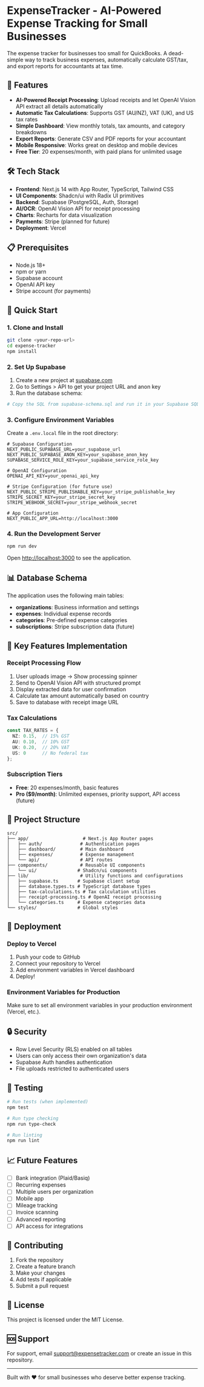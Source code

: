 # ExpenseTracker - AI-Powered Expense Tracking for Small Businesses

The expense tracker for businesses too small for QuickBooks. A dead-simple way to track business expenses, automatically calculate GST/tax, and export reports for accountants at tax time.

## 🚀 Features

- **AI-Powered Receipt Processing**: Upload receipts and let OpenAI Vision API extract all details automatically
- **Automatic Tax Calculations**: Supports GST (AU/NZ), VAT (UK), and US tax rates
- **Simple Dashboard**: View monthly totals, tax amounts, and category breakdowns
- **Export Reports**: Generate CSV and PDF reports for your accountant
- **Mobile Responsive**: Works great on desktop and mobile devices
- **Free Tier**: 20 expenses/month, with paid plans for unlimited usage

## 🛠 Tech Stack

- **Frontend**: Next.js 14 with App Router, TypeScript, Tailwind CSS
- **UI Components**: Shadcn/ui with Radix UI primitives
- **Backend**: Supabase (PostgreSQL, Auth, Storage)
- **AI/OCR**: OpenAI Vision API for receipt processing
- **Charts**: Recharts for data visualization
- **Payments**: Stripe (planned for future)
- **Deployment**: Vercel

## 📋 Prerequisites

- Node.js 18+ 
- npm or yarn
- Supabase account
- OpenAI API key
- Stripe account (for payments)

## 🚀 Quick Start

### 1. Clone and Install

```bash
git clone <your-repo-url>
cd expense-tracker
npm install
```

### 2. Set Up Supabase

1. Create a new project at [supabase.com](https://supabase.com)
2. Go to Settings > API to get your project URL and anon key
3. Run the database schema:

```bash
# Copy the SQL from supabase-schema.sql and run it in your Supabase SQL editor
```

### 3. Configure Environment Variables

Create a `.env.local` file in the root directory:

```env
# Supabase Configuration
NEXT_PUBLIC_SUPABASE_URL=your_supabase_url
NEXT_PUBLIC_SUPABASE_ANON_KEY=your_supabase_anon_key
SUPABASE_SERVICE_ROLE_KEY=your_supabase_service_role_key

# OpenAI Configuration
OPENAI_API_KEY=your_openai_api_key

# Stripe Configuration (for future use)
NEXT_PUBLIC_STRIPE_PUBLISHABLE_KEY=your_stripe_publishable_key
STRIPE_SECRET_KEY=your_stripe_secret_key
STRIPE_WEBHOOK_SECRET=your_stripe_webhook_secret

# App Configuration
NEXT_PUBLIC_APP_URL=http://localhost:3000
```

### 4. Run the Development Server

```bash
npm run dev
```

Open [http://localhost:3000](http://localhost:3000) to see the application.

## 📊 Database Schema

The application uses the following main tables:

- **organizations**: Business information and settings
- **expenses**: Individual expense records
- **categories**: Pre-defined expense categories
- **subscriptions**: Stripe subscription data (future)

## 🔧 Key Features Implementation

### Receipt Processing Flow

1. User uploads image → Show processing spinner
2. Send to OpenAI Vision API with structured prompt
3. Display extracted data for user confirmation
4. Calculate tax amount automatically based on country
5. Save to database with receipt image URL

### Tax Calculations

```typescript
const TAX_RATES = {
  NZ: 0.15,  // 15% GST
  AU: 0.10,  // 10% GST
  UK: 0.20,  // 20% VAT
  US: 0      // No federal tax
};
```

### Subscription Tiers

- **Free**: 20 expenses/month, basic features
- **Pro ($9/month)**: Unlimited expenses, priority support, API access (future)

## 🎯 Project Structure

```
src/
├── app/                    # Next.js App Router pages
│   ├── auth/              # Authentication pages
│   ├── dashboard/         # Main dashboard
│   ├── expenses/          # Expense management
│   └── api/               # API routes
├── components/            # Reusable UI components
│   └── ui/               # Shadcn/ui components
├── lib/                   # Utility functions and configurations
│   ├── supabase.ts       # Supabase client setup
│   ├── database.types.ts # TypeScript database types
│   ├── tax-calculations.ts # Tax calculation utilities
│   ├── receipt-processing.ts # OpenAI receipt processing
│   └── categories.ts     # Expense categories data
└── styles/               # Global styles
```

## 🚀 Deployment

### Deploy to Vercel

1. Push your code to GitHub
2. Connect your repository to Vercel
3. Add environment variables in Vercel dashboard
4. Deploy!

### Environment Variables for Production

Make sure to set all environment variables in your production environment (Vercel, etc.).

## 🔒 Security

- Row Level Security (RLS) enabled on all tables
- Users can only access their own organization's data
- Supabase Auth handles authentication
- File uploads restricted to authenticated users

## 🧪 Testing

```bash
# Run tests (when implemented)
npm test

# Run type checking
npm run type-check

# Run linting
npm run lint
```

## 📈 Future Features

- [ ] Bank integration (Plaid/Basiq)
- [ ] Recurring expenses
- [ ] Multiple users per organization
- [ ] Mobile app
- [ ] Mileage tracking
- [ ] Invoice scanning
- [ ] Advanced reporting
- [ ] API access for integrations

## 🤝 Contributing

1. Fork the repository
2. Create a feature branch
3. Make your changes
4. Add tests if applicable
5. Submit a pull request

## 📄 License

This project is licensed under the MIT License.

## 🆘 Support

For support, email support@expensetracker.com or create an issue in this repository.

---

Built with ❤️ for small businesses who deserve better expense tracking.

